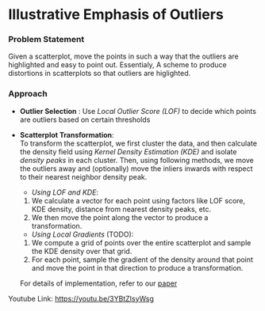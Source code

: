 # Illustrative Emphasis of Outliers

### Problem Statement  
  
  Given a scatterplot, move the points in such a way that the outliers are highlighted and easy to point out. Essentialy, A scheme to produce distortions in scatterplots so that   outliers are higlighted. 
  
### Approach  
- **Outlier Selection** : Use *Local Outlier Score (LOF)* to decide which points are outliers based on certain thresholds 
  
  
- **Scatterplot Transformation**:  
To transform the scatterplot, we first cluster the data, and then calculate the density field using *Kernel Density Estimation (KDE)* and isolate *density peaks* in each cluster. Then, using following methods, we move the outliers away and (optionally) move the inliers inwards with respect to their nearest neighbor density peak.  

  - *Using LOF and KDE*:
  1. We calculate a vector for each point using factors like LOF score, KDE density, distance from nearest density peaks, etc.  
  2. We then move the point along the vector to produce a transformation.  
    
  - *Using Local Gradients* (TODO):  
  1. We compute a grid of points over the entire scatterplot and sample the KDE density over that grid. 
  2. For each point, sample the gradient of the density around that point and move the point in that direction to produce a transformation.  
    
    For details of implementation, refer to our [paper](Illustrative_Emphasis_of_Outliers.pdf)

Youtube Link: https://youtu.be/3YBtZIsyWsg
